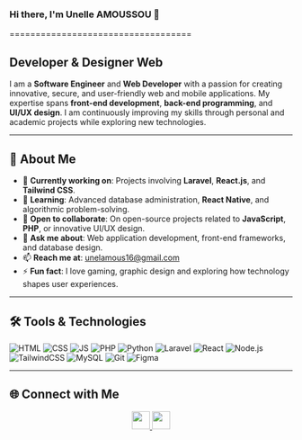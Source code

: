 ### Hi there, I'm Unelle AMOUSSOU 👋  
===================================  

**Developer & Designer Web**  
-----------------------------  

I am a **Software Engineer** and **Web Developer** with a passion for creating innovative, secure, and user-friendly web and mobile applications. My expertise spans **front-end development**, **back-end programming**, and **UI/UX design**. I am continuously improving my skills through personal and academic projects while exploring new technologies.  

---

## 🌟 About Me  
- 🔭 **Currently working on**: Projects involving **Laravel**, **React.js**, and **Tailwind CSS**.  
- 🌱 **Learning**: Advanced database administration, **React Native**, and algorithmic problem-solving.  
- 👯 **Open to collaborate**: On open-source projects related to **JavaScript**, **PHP**, or innovative UI/UX design.  
- 💬 **Ask me about**: Web application development, front-end frameworks, and database design.  
- 📫 **Reach me at**: [unelamous16@gmail.com](mailto:unelamous16@gmail.com)  
- ⚡ **Fun fact**: I love gaming, graphic design and exploring how technology shapes user experiences.  

---

## 🛠️ Tools & Technologies  

![HTML](https://img.shields.io/badge/html5-%23E34F26.svg?style=for-the-badge&logo=html5&logoColor=white) 
![CSS](https://img.shields.io/badge/css3-%231572B6.svg?style=for-the-badge&logo=css3&logoColor=white) 
![JS](https://img.shields.io/badge/javascript-%23323330.svg?style=for-the-badge&logo=javascript&logoColor=%23F7DF1E) 
![PHP](https://img.shields.io/badge/php-%23777BB4.svg?style=for-the-badge&logo=php&logoColor=white) 
![Python](https://img.shields.io/badge/python-%2314354C.svg?style=for-the-badge&logo=python&logoColor=white) 
![Laravel](https://img.shields.io/badge/laravel-%23FF2D20.svg?style=for-the-badge&logo=laravel&logoColor=white) 
![React](https://img.shields.io/badge/react-%2361DAFB.svg?style=for-the-badge&logo=react&logoColor=white) 
![Node.js](https://img.shields.io/badge/node.js-%23339933.svg?style=for-the-badge&logo=node.js&logoColor=white) 
![TailwindCSS](https://img.shields.io/badge/tailwindcss-%2338B2AC.svg?style=for-the-badge&logo=tailwind-css&logoColor=white) 
![MySQL](https://img.shields.io/badge/mysql-%2300f.svg?style=for-the-badge&logo=mysql&logoColor=white) 
![Git](https://img.shields.io/badge/git-%23F05033.svg?style=for-the-badge&logo=git&logoColor=white) 
![Figma](https://img.shields.io/badge/figma-%23F24E1E.svg?style=for-the-badge&logo=figma&logoColor=white)  

---

 <!---## 📈 GitHub Statistics 

<p align="center">
  <a href="https://github.com/UnelleA">
    <img src="https://github-readme-stats.vercel.app/api?username=UnelleA&show_icons=true&hide=&count_private=true&title_color=10b981&text_color=ffffff&icon_color=0891b2&bg_color=134e4a&hide_border=true&show_icons=true" alt="Unelle's GitHub stats" />
  </a>
</p>  

--- --->

## 🌐 Connect with Me  

<p align="center">
  <a href="https://www.linkedin.com/in/unelle-amoussou-web" target="_blank" rel="noreferrer">
    <img src="https://raw.githubusercontent.com/danielcranney/readme-generator/main/public/icons/socials/linkedin.svg" width="32" height="32" />
  </a> 
  <a href="mailto:unelamous16@gmail.com" target="_blank" rel="noreferrer">
    <img src="https://img.shields.io/badge/Email-D14836?style=for-the-badge&logo=gmail&logoColor=white" width="32" height="32" />
  </a>
</p>
